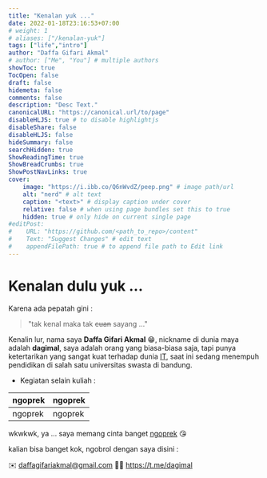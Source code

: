 ```yaml
---
title: "Kenalan yuk ..."
date: 2022-01-18T23:16:53+07:00
# weight: 1
# aliases: ["/kenalan-yuk"]
tags: ["life","intro"]
author: "Daffa Gifari Akmal"
# author: ["Me", "You"] # multiple authors
showToc: true
TocOpen: false
draft: false
hidemeta: false
comments: false
description: "Desc Text."
canonicalURL: "https://canonical.url/to/page"
disableHLJS: true # to disable highlightjs
disableShare: false
disableHLJS: false
hideSummary: false
searchHidden: true
ShowReadingTime: true
ShowBreadCrumbs: true
ShowPostNavLinks: true
cover:
    image: "https://i.ibb.co/Q6nWvdZ/peep.png" # image path/url
    alt: "nerd" # alt text
    caption: "<text>" # display caption under cover
    relative: false # when using page bundles set this to true
    hidden: true # only hide on current single page
#editPost:
#    URL: "https://github.com/<path_to_repo>/content"
#    Text: "Suggest Changes" # edit text
#    appendFilePath: true # to append file path to Edit link
---
```

# Kenalan dulu yuk ...
Karena ada pepatah gini :

> "tak kenal maka tak ~~cuan~~ sayang ..."

Kenalin lur, nama saya **Daffa Gifari Akmal** 😁, nickname di dunia maya adalah **dagimal**, saya adalah orang yang biasa-biasa saja, tapi punya ketertarikan yang sangat kuat terhadap dunia [IT](https://id.wikipedia.org/wiki/Teknologi_informasi), saat ini sedang menempuh pendidikan di salah satu universitas swasta di bandung.

 - Kegiatan selain kuliah :

| ngoprek | ngoprek |
|--|--|
| ngoprek | ngoprek |

wkwkwk, ya ... saya memang cinta banget [ngoprek](https://pujo.staff.ut.ac.id/ngoprek/) 😘

kalian bisa banget kok, ngobrol dengan saya disini :

✉️ daffagifariakmal@gmail.com
🤙🏻 https://t.me/dagimal
